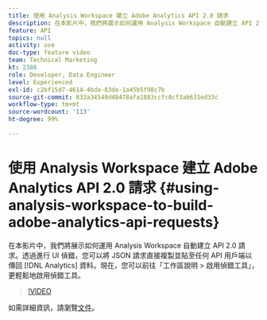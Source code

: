 ```yaml
---
title: 使用 Analysis Workspace 建立 Adobe Analytics API 2.0 請求
description: 在本影片中，我們將展示如何運用 Analysis Workspace 自動建立 API 2.0 請求。透過進行 UI 偵錯，您可以將 JSON 請求直接複製並貼至任何 API 用戶端以傳回 Analytics 資料。
feature: API
topics: null
activity: use
doc-type: feature video
team: Technical Marketing
kt: 2386
role: Developer, Data Engineer
level: Experienced
exl-id: c2bf15d7-4614-4bda-83de-1a45b5f98c7b
source-git-commit: 833a34549d48478afa1883ccfc0cf3ab631ed33c
workflow-type: tm+mt
source-wordcount: '113'
ht-degree: 99%

---
```


# 使用 Analysis Workspace 建立 Adobe Analytics API 2.0 請求 {#using-analysis-workspace-to-build-adobe-analytics-api-requests}

在本影片中，我們將展示如何運用 Analysis Workspace 自動建立 API 2.0 請求。透過進行 UI 偵錯，您可以將 JSON 請求直接複製並貼至任何 API 用戶端以傳回 [!DNL Analytics] 資料。現在，您可以前往「工作區說明 > 啟用偵錯工具」，更輕鬆地啟用偵錯工具。

>[!VIDEO](https://video.tv.adobe.com/v/25890/?quality=12&learn=on)

如需詳細資訊，請瀏覽[文件](https://developer.adobe.com/analytics-apis/docs/2.0/#!AdobeDocs/analytics-2.0-apis/master/reporting-tricks.html)。
